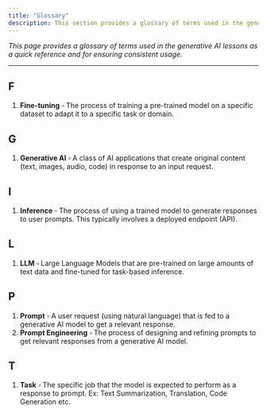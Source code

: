 ```yaml
---
title: "Glossary"
description: This section provides a glossary of terms used in the generative AI lessons for reference and consistency of usage.
---
```


_This page provides a glossary of terms used in the generative AI lessons as a quick reference and for ensuring consistent usage._

---

## F

1. **Fine-tuning** ▫️ The process of training a pre-trained model on a specific dataset to adapt it to a specific task or domain.

## G

1. **Generative AI** ▫️ A class of AI applications that create original content (text, images, audio, code) in response to an input request.

## I 
1. **Inference** ▫️ The process of using a trained model to generate responses to user prompts. This typically involves a deployed endpoint (API).

## L 
1. **LLM** ▫️ Large Language Models that are pre-trained on large amounts of text data and fine-tuned for task-based inference.

## P
1. **Prompt** ▫️ A user request (using natural language) that is fed to a generative AI model to get a relevant response.
1. **Prompt Engineering** ▫️ The process of designing and refining prompts to get relevant responses from a generative AI model.

## T
1. **Task** ▫️ The specific job that the model is expected to perform as a response to prompt. Ex: Text Summarization, Translation, Code Generation etc.

